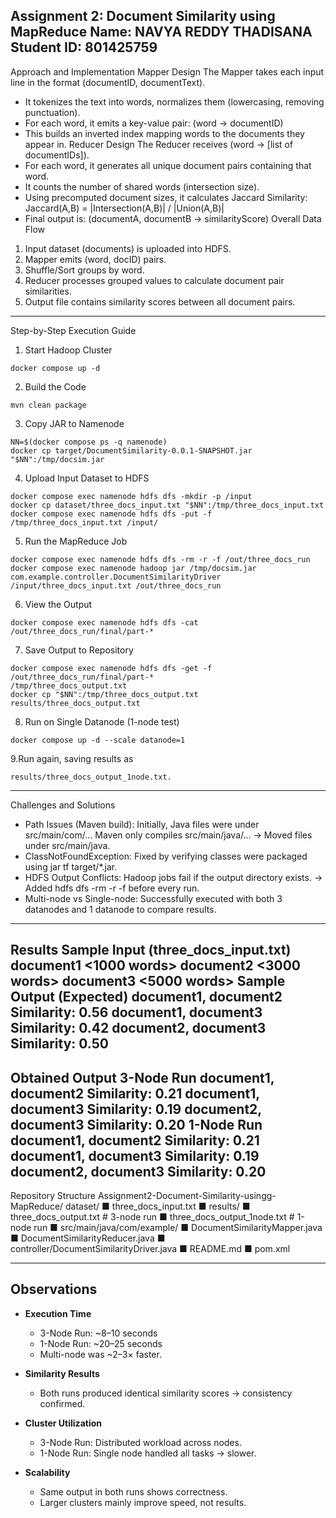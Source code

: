 Assignment 2: Document Similarity using MapReduce
Name: NAVYA REDDY THADISANA
Student ID: 801425759
------------------------------------------------------------
Approach and Implementation
Mapper Design
The Mapper takes each input line in the format (documentID, documentText).
- It tokenizes the text into words, normalizes them (lowercasing, removing punctuation).
- For each word, it emits a key-value pair:
(word → documentID)
- This builds an inverted index mapping words to the documents they appear in.
Reducer Design
The Reducer receives (word → [list of documentIDs]).
- For each word, it generates all unique document pairs containing that word.
- It counts the number of shared words (intersection size).
- Using precomputed document sizes, it calculates Jaccard Similarity:
Jaccard(A,B) = |Intersection(A,B)| / |Union(A,B)|
- Final output is:
(documentA, documentB → similarityScore)
Overall Data Flow
1. Input dataset (documents) is uploaded into HDFS.
2. Mapper emits (word, docID) pairs.
3. Shuffle/Sort groups by word.
4. Reducer processes grouped values to calculate document pair similarities.
5. Output file contains similarity scores between all document pairs.
------------------------------------------------------------
Step-by-Step Execution Guide
1. Start Hadoop Cluster
```
docker compose up -d
```
2. Build the Code
```
mvn clean package
```
3. Copy JAR to Namenode
```
NN=$(docker compose ps -q namenode)
docker cp target/DocumentSimilarity-0.0.1-SNAPSHOT.jar "$NN":/tmp/docsim.jar
```
4. Upload Input Dataset to HDFS
```
docker compose exec namenode hdfs dfs -mkdir -p /input
docker cp dataset/three_docs_input.txt "$NN":/tmp/three_docs_input.txt
docker compose exec namenode hdfs dfs -put -f /tmp/three_docs_input.txt /input/
```
5. Run the MapReduce Job
```
docker compose exec namenode hdfs dfs -rm -r -f /out/three_docs_run
docker compose exec namenode hadoop jar /tmp/docsim.jar
com.example.controller.DocumentSimilarityDriver /input/three_docs_input.txt /out/three_docs_run
```
6. View the Output
```
docker compose exec namenode hdfs dfs -cat /out/three_docs_run/final/part-*
```
7. Save Output to Repository
```
docker compose exec namenode hdfs dfs -get -f /out/three_docs_run/final/part-*
/tmp/three_docs_output.txt
docker cp "$NN":/tmp/three_docs_output.txt results/three_docs_output.txt
```
8. Run on Single Datanode (1-node test)
```
docker compose up -d --scale datanode=1
```
9.Run again, saving results as
```
results/three_docs_output_1node.txt.
```
------------------------------------------------------------
Challenges and Solutions
- Path Issues (Maven build): Initially, Java files were under src/main/com/...
Maven only compiles src/main/java/...
→ Moved files under src/main/java.
- ClassNotFoundException: Fixed by verifying classes were packaged using jar tf target/*.jar.
- HDFS Output Conflicts: Hadoop jobs fail if the output directory exists.
→ Added hdfs dfs -rm -r -f before every run.
- Multi-node vs Single-node: Successfully executed with both 3 datanodes and 1 datanode to compare
results.
------------------------------------------------------------
Results
Sample Input (three_docs_input.txt)
document1 <1000 words>
document2 <3000 words>
document3 <5000 words>
Sample Output (Expected)
document1, document2 Similarity: 0.56
document1, document3 Similarity: 0.42
document2, document3 Similarity: 0.50
---------------------------------------------------------------------------

Obtained Output
3-Node Run
document1, document2 Similarity: 0.21
document1, document3 Similarity: 0.19
document2, document3 Similarity: 0.20
1-Node Run
document1, document2 Similarity: 0.21
document1, document3 Similarity: 0.19
document2, document3 Similarity: 0.20
------------------------------------------------------------
Repository Structure
Assignment2-Document-Similarity-usingg-MapReduce/
 dataset/
■  three_docs_input.txt
■ results/
■ three_docs_output.txt # 3-node run
■  three_docs_output_1node.txt # 1-node run
■ src/main/java/com/example/
■ DocumentSimilarityMapper.java
■ DocumentSimilarityReducer.java
■ controller/DocumentSimilarityDriver.java
■ README.md
■ pom.xml

-----------------------------------------------------------
## Observations

- **Execution Time**
  - 3-Node Run: ~8–10 seconds
  - 1-Node Run: ~20–25 seconds
  - Multi-node was ~2–3× faster.

- **Similarity Results**
  - Both runs produced identical similarity scores → consistency confirmed.

- **Cluster Utilization**
  - 3-Node Run: Distributed workload across nodes.
  - 1-Node Run: Single node handled all tasks → slower.

- **Scalability**
  - Same output in both runs shows correctness.
  - Larger clusters mainly improve speed, not results.

